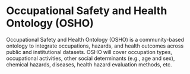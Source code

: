 # Occupational Safety and Health Ontology (OSHO)
Occupational Safety and Health Ontology (OSHO) is a community-based ontology to integrate occupations, hazards, and health outcomes across public and institutional datasets. OSHO will cover occupation types, occupational activities, other social determinants (e.g., age and sex), chemical hazards, diseases, health hazard evaluation methods, etc. 
